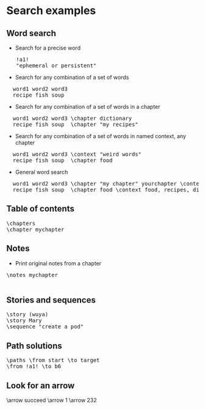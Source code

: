 
# Search examples

## Word search

* Search for a precise word
<pre>
   !a1!
   "ephemeral or persistent"
</pre>

* Search for any combination of a set of words
<pre>
  word1 word2 word3
  recipe fish soup
</pre>

* Search for any combination of a set of words in a chapter
<pre>
  word1 word2 word3 \chapter dictionary
  recipe fish soup  \chapter "my recipes"
</pre>

* Search for any combination of a set of words in named context, any chapter
<pre>
  word1 word2 word3 \context "weird words"
  recipe fish soup  \chapter food
</pre>

* General word search

<pre>
  word1 word2 word3 \chapter "my chapter" yourchapter \context "weird words"
  recipe fish soup  \chapter food \context food, recipes, dishes
</pre>

## Table of contents
<pre>
\chapters
\chapter mychapter
</pre>

## Notes

* Print original notes from a chapter
<pre>
\notes mychapter

</pre>

## Stories and sequences
<pre>
\story (wuya)
\story Mary
\sequence "create a pod"
</pre>

## Path solutions

<pre>
\paths \from start \to target
\from !a1! \to b6
</pre>

## Look for an arrow

\arrow succeed
\arrow 1
\arrow 232